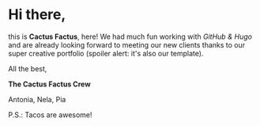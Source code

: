 # Hi there,
this is **Cactus Factus**, here!
We had much fun working with *GitHub & Hugo* and are already looking forward to meeting our new clients thanks to our super creative portfolio (spoiler alert: it's also our template).

All the best,

**The Cactus Factus Crew**

Antonia, Nela, Pia

P.S.: Tacos are awesome!

